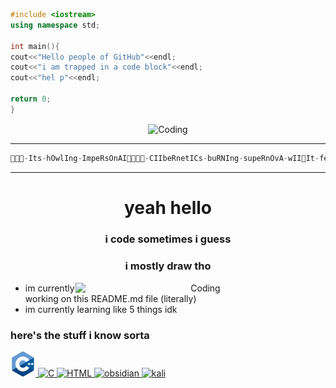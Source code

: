   
```c++
#include <iostream>
using namespace std;

int main(){
cout<<"Hello people of GitHub"<<endl;
cout<<"i am trapped in a code block"<<endl;
cout<<"hel p"<<endl;

return 0;
}
```

<p align="center">
<img align="center" alt="Coding" width="600"  src="https://media2.giphy.com/media/udK21RQeWtaGQ/giphy.gif?cid=ecf05e47rq4fvlfkxurhggub5njqowgf3jxxdzv734gym6cj&ep=v1_gifs_search&rid=giphy.gif&ct=g"/>
</p>

---

```js
-Its-hOwlIng-ImpeRsOnAI-CIIbeRnetICs-buRNIng-supeRnOvA-wIIIt-feeDIng-nIhIlIsthIsteRIA-thROugh-=pAIn=DespeRAtI2n-AnDRunAwAI-soCIAL=DeCQDlng--psIChoAnAlIsIs-getsto--redAcTED=-=1ongbefoRe-theoRetICAl-thAnAtosbursT=Up-the-whQle==o-peRAtIOn-=
```
---

<h1 align="center">yeah hello</h1>
<h3 align="center">i code sometimes i guess</h3>
<h3 align="center">i mostly draw tho</h3>
<p align="center">
<img align="right" alt="Coding" width="400" src="https://media0.giphy.com/media/cSfkdR9w2CSI3atokL/giphy.gif?cid=ecf05e47ooz64cjn51ms6ftyquubipbbsx2mmlefl36axzqc&ep=v1_gifs_search&rid=giphy.gif&ct=g"/>
 </p>

- im currently working on this README.md file (literally)  
- im currently learning like 5 things idk

<h3 align="left">here's the stuff i know  sorta</h3>
<p align="left"> 
<a href="https://www.w3schools.com/cpp/" target="_blank" rel="noreferrer"> <img src="https://raw.githubusercontent.com/devicons/devicon/master/icons/cplusplus/cplusplus-original.svg" alt="cplusplus" width="40" height="40"/> </a> 
<a href="https://www.w3schools.com/c/index.php" target="_blank" rel="noreferrer"> <img src="https://github.com/erdlingchen/erdlingchen/assets/109912002/db1da6a8-4356-4298-9b5c-f043e8b9518b" alt="C" width="40" height="40"/> </a>
<a href="https://www.w3schools.com/html/" target="_blank" rel="noreferrer"> <img src="https://github.com/erdlingchen/erdlingchen/assets/109912002/a2e90f19-87a9-4997-8039-51b242d77edc" alt="HTML" width="40" height="40"/> </a>  
<a href="https://obsidian.md/" target="_blank" rel="noreferrer"> <img src="https://github.com/erdlingchen/erdlingchen/assets/109912002/70e9f05f-a6c9-46e5-a906-834e184554f0" alt="obsidian" width="40" height="40"/> </a> 
<a href="https://www.kali.org/" target="_blank" rel="noreferrer"> <img src="https://github.com/erdlingchen/erdlingchen/assets/109912002/dab7a45b-02b2-4bb3-be35-879df3d8bf7a" alt="kali" width="40" height="40"/> </a>
</p>




<!--
**erdlingchen/erdlingchen** is a ✨ _special_ ✨ repository because its `README.md` (this file) appears on your GitHub profile.

Here are some ideas to get you started:

- 🔭 I’m currently working on ...
- 🌱 I’m currently learning ...
- 👯 I’m looking to collaborate on ...
- 🤔 I’m looking for help with ...
- 💬 Ask me about ...
- 📫 How to reach me: ...
- 😄 Pronouns: ...
- ⚡ Fun fact: ...
-->
